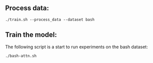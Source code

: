 ## Process data:
`./train.sh --process_data --dataset bash`

## Train the model:

The following script is a start to run experiments on the bash dataset:

`./bash-attn.sh`
